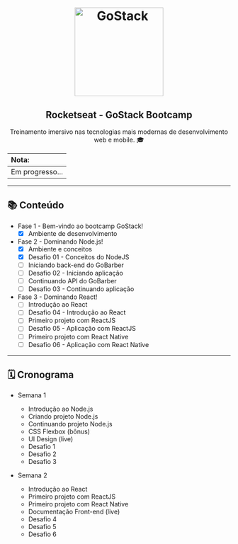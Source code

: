<h1 align="center">
    <img alt="GoStack" src="https://rocketseat-cdn.s3-sa-east-1.amazonaws.com/bootcamp-header.png" width="200px" />
</h1>

<h2 align="center">
  Rocketseat - GoStack Bootcamp    
</h2>

<p align="center"> Treinamento imersivo nas tecnologias mais modernas de desenvolvimento web e mobile. 🎓</p>

| Nota:           |
| :-------------- |
| Em progresso... |

---

📚 Conteúdo
----

- Fase 1 - Bem-vindo ao bootcamp GoStack!
  - [x] Ambiente de desenvolvimento

- Fase 2 - Dominando Node.js!
  - [x] Ambiente e conceitos
  - [x] Desafio 01 - Conceitos do NodeJS
  - [ ] Iniciando back-end do GoBarber
  - [ ] Desafio 02 - Iniciando aplicação
  - [ ] Continuando API do GoBarber
  - [ ] Desafio 03 - Continuando aplicação

- Fase 3 - Dominando React!
  - [ ] Introdução ao React
  - [ ] Desafio 04 - Introdução ao React
  - [ ] Primeiro projeto com ReactJS
  - [ ] Desafio 05 - Aplicação com ReactJS
  - [ ] Primeiro projeto com React Native
  - [ ] Desafio 06 - Aplicação com React Native

--- 

🗓 Cronograma
----

- Semana 1
  - Introdução ao Node.js
  - Criando projeto Node.js
  - Continuando projeto Node.js
  - CSS Flexbox (bônus)
  - UI Design (live)
  - Desafio 1
  - Desafio 2
  - Desafio 3

- Semana 2
  - Introdução ao React
  - Primeiro projeto com ReactJS
  - Primeiro projeto com React Native
  - Documentação Front-end (live)
  - Desafio 4
  - Desafio 5
  - Desafio 6
